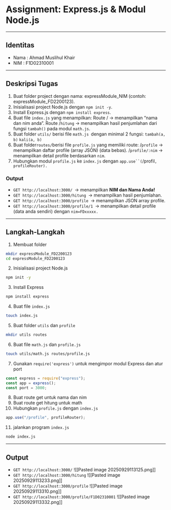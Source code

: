 # Assignment: Express.js & Modul Node.js
---
## Identitas
- Nama : Ahmad Muslihul Khair
- NIM : F1D02310001
---
## Deskripsi Tugas

1. Buat folder project dengan nama: expressModule_NIM 
	(contoh: expressModule_FD2200123).
2. Inisialisasi project Node.js dengan `npm init -y`.
3. Install Express.js dengan `npm install express`.
4. Buat file `index.js` yang menampilkan:
	Route / → menampilkan “nama dan nim anda”.
	Route /`hitung` → menampilkan hasil penjumlahan dari fungsi `tambah()` pada modul `math.js`.
5. Buat folder `utils/` berisi file `math.js `dengan minimal 2 fungsi:
	`tambah(a, b)`
	`kali(a, b)`
6. Buat folder` routes/ `berisi file `profile.js` yang memiliki route:
	/`profile` → menampilkan daftar profile (array JSON) (data bebas).
	/`profile/:nim` → menampilkan detail profile berdasarkan `nim`.
7. Hubungkan modul `profile.js` ke `index.js` dengan `app.use``(`/profil`, profileRouter).`
### Output
- `GET http://localhost:3000/ `→ menampilkan **NIM dan Nama Anda!**
- `GET http://localhost:3000/hitung `→ menampilkan hasil penjumlahan.
- `GET http://localhost:3000/profile `→ menampilkan JSON array profile.
- `GET http://localhost:3000/profile/1 `→ menampilkan detail profile (data anda sendiri) dengan `nim=FDxxxxx.`
---
## Langkah-Langkah
1. Membuat folder
``` bash
mkdir expressModule_FD2200123
cd expressModule_FD2200123
```
2. Inisialisasi project Node.js
``` bash
npm init -y
```
3. Install Express
``` bash
npm install express
```
4. Buat file `index.js`
``` bash
touch index.js
```
5. Buat folder `utils` dan `profile`
``` bash 
mkdir utils routes
```
6. Buat file `math.js` dan `profile.js`
``` bash
touch utils/math.js routes/profile.js
```
7. Gunakan `require('express')` untuk mengimpor modul Express dan atur port
``` javascript
const express = require("express");
const app = express();
const port = 3000;
```
8. Buat route get untuk nama dan nim
9. Buat route get hitung untuk math
10. Hubungkan `profile.js` dengan `index.js`
``` javascript
app.use("/profile", profileRouter);
```
11. jalankan program `index.js`
``` bash
node index.js
```
---
## Output
- `GET http://localhost:3000/`
![[Pasted image 20250929113125.png]]
- `GET http://localhost:3000/hitung`
![[Pasted image 20250929113233.png]]
- `GET http://localhost:3000/profile`
![[Pasted image 20250929113310.png]]
- `GET http://localhost:3000/profile/F1D02310001`
![[Pasted image 20250929113332.png]]